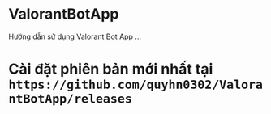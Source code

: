 # ValorantBotApp
Hướng dẫn sử dụng Valorant Bot App ...
# Cài đặt phiên bản mới nhất tại `https://github.com/quyhn0302/ValorantBotApp/releases`

